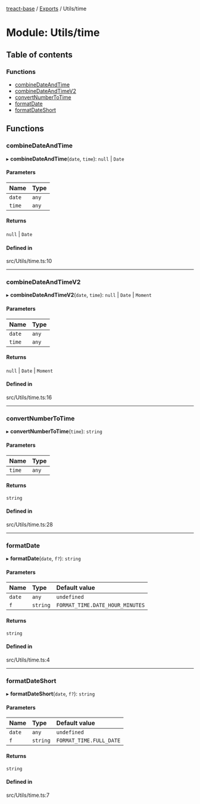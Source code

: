 [treact-base](../README.md) / [Exports](../modules.md) / Utils/time

# Module: Utils/time

## Table of contents

### Functions

- [combineDateAndTime](Utils_time.md#combinedateandtime)
- [combineDateAndTimeV2](Utils_time.md#combinedateandtimev2)
- [convertNumberToTime](Utils_time.md#convertnumbertotime)
- [formatDate](Utils_time.md#formatdate)
- [formatDateShort](Utils_time.md#formatdateshort)

## Functions

### combineDateAndTime

▸ **combineDateAndTime**(`date`, `time`): ``null`` \| `Date`

#### Parameters

| Name | Type |
| :------ | :------ |
| `date` | `any` |
| `time` | `any` |

#### Returns

``null`` \| `Date`

#### Defined in

src/Utils/time.ts:10

___

### combineDateAndTimeV2

▸ **combineDateAndTimeV2**(`date`, `time`): ``null`` \| `Date` \| `Moment`

#### Parameters

| Name | Type |
| :------ | :------ |
| `date` | `any` |
| `time` | `any` |

#### Returns

``null`` \| `Date` \| `Moment`

#### Defined in

src/Utils/time.ts:16

___

### convertNumberToTime

▸ **convertNumberToTime**(`time`): `string`

#### Parameters

| Name | Type |
| :------ | :------ |
| `time` | `any` |

#### Returns

`string`

#### Defined in

src/Utils/time.ts:28

___

### formatDate

▸ **formatDate**(`date`, `f?`): `string`

#### Parameters

| Name | Type | Default value |
| :------ | :------ | :------ |
| `date` | `any` | `undefined` |
| `f` | `string` | `FORMAT_TIME.DATE_HOUR_MINUTES` |

#### Returns

`string`

#### Defined in

src/Utils/time.ts:4

___

### formatDateShort

▸ **formatDateShort**(`date`, `f?`): `string`

#### Parameters

| Name | Type | Default value |
| :------ | :------ | :------ |
| `date` | `any` | `undefined` |
| `f` | `string` | `FORMAT_TIME.FULL_DATE` |

#### Returns

`string`

#### Defined in

src/Utils/time.ts:7
